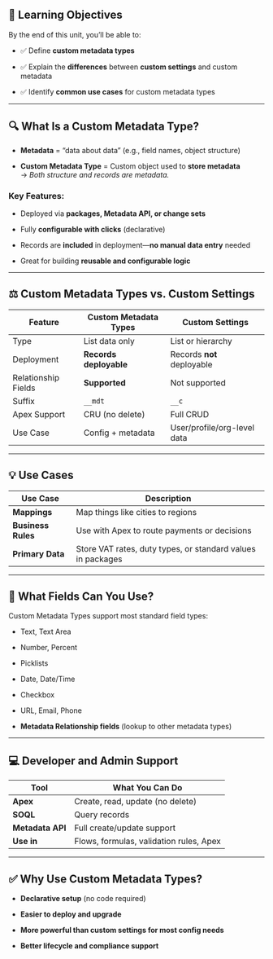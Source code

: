 ## 🎯 **Learning Objectives**

By the end of this unit, you’ll be able to:

- ✅ Define **custom metadata types**
    
- ✅ Explain the **differences** between **custom settings** and custom metadata
    
- ✅ Identify **common use cases** for custom metadata types
    

---

## 🔍 **What Is a Custom Metadata Type?**

- **Metadata** = “data about data” (e.g., field names, object structure)
    
- **Custom Metadata Type** = Custom object used to **store metadata**  
    → _Both structure and records are metadata._
    

### Key Features:

- Deployed via **packages, Metadata API, or change sets**
    
- Fully **configurable with clicks** (declarative)
    
- Records are **included** in deployment—**no manual data entry** needed
    
- Great for building **reusable and configurable logic**
    

---

## ⚖️ **Custom Metadata Types vs. Custom Settings**

|Feature|**Custom Metadata Types**|**Custom Settings**|
|---|---|---|
|Type|List data only|List or hierarchy|
|Deployment|**Records deployable**|Records **not** deployable|
|Relationship Fields|**Supported**|Not supported|
|Suffix|`__mdt`|`__c`|
|Apex Support|CRU (no delete)|Full CRUD|
|Use Case|Config + metadata|User/profile/org-level data|

---

## 💡 **Use Cases**

|Use Case|Description|
|---|---|
|**Mappings**|Map things like cities to regions|
|**Business Rules**|Use with Apex to route payments or decisions|
|**Primary Data**|Store VAT rates, duty types, or standard values in packages|

---

## 🔧 **What Fields Can You Use?**

Custom Metadata Types support most standard field types:

- Text, Text Area
    
- Number, Percent
    
- Picklists
    
- Date, Date/Time
    
- Checkbox
    
- URL, Email, Phone
    
- **Metadata Relationship fields** (lookup to other metadata types)
    

---

## 💻 **Developer and Admin Support**

|Tool|What You Can Do|
|---|---|
|**Apex**|Create, read, update (no delete)|
|**SOQL**|Query records|
|**Metadata API**|Full create/update support|
|**Use in**|Flows, formulas, validation rules, Apex|

---

## ✅ **Why Use Custom Metadata Types?**

- **Declarative setup** (no code required)
    
- **Easier to deploy and upgrade**
    
- **More powerful than custom settings for most config needs**
    
- **Better lifecycle and compliance support**
    
